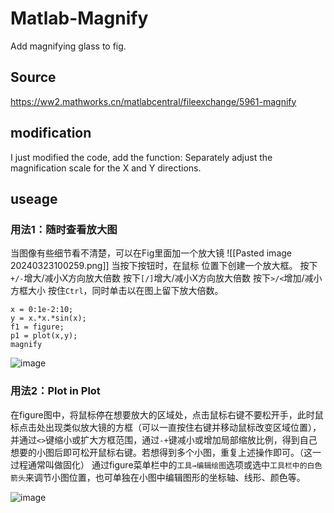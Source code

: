 # Matlab-Magnify
Add magnifying glass to fig.


## Source
https://ww2.mathworks.cn/matlabcentral/fileexchange/5961-magnify

## modification
I just modified the code, add the function: Separately adjust the magnification scale for the X and Y directions.

## useage
### 用法1：随时查看放大图
当图像有些细节看不清楚，可以在Fig里面加一个放大镜
![[Pasted image 20240323100259.png]]
当按下按钮时，在鼠标 位置下创建一个放大框。
按下`+/-`增大/减小X方向放大倍数
按下`[/]`增大/减小X方向放大倍数
按下`>/<`增加/减小方框大小
按住`Ctrl`，同时单击以在图上留下放大倍数。

```
x = 0:1e-2:10;
y = x.*x.*sin(x);
f1 = figure;
p1 = plot(x,y);
magnify
```
![image](https://github.com/zxhhlbt/Matlab-Magnify/assets/59784830/4083768d-79c5-4be8-8073-d5b5d5443e29)


### 用法2：Plot in Plot
在figure图中，将鼠标停在想要放大的区域处，点击鼠标右键不要松开手，此时鼠标点击处出现类似放大镜的方框（可以一直按住右键并移动鼠标改变区域位置），并通过`<>`键缩小或扩大方框范围，通过`-+`键减小或增加局部缩放比例，得到自己想要的小图后即可松开鼠标右键。若想得到多个小图，重复上述操作即可。（这一过程通常叫做固化）
通过figure菜单栏中的`工具→编辑绘图`选项或选中`工具栏中的白色箭头`来调节小图位置，也可单独在小图中编辑图形的坐标轴、线形、颜色等。

![image](https://github.com/zxhhlbt/Matlab-Magnify/assets/59784830/67bd8d1b-9cd4-44c0-a50a-78e5596a3b25)


